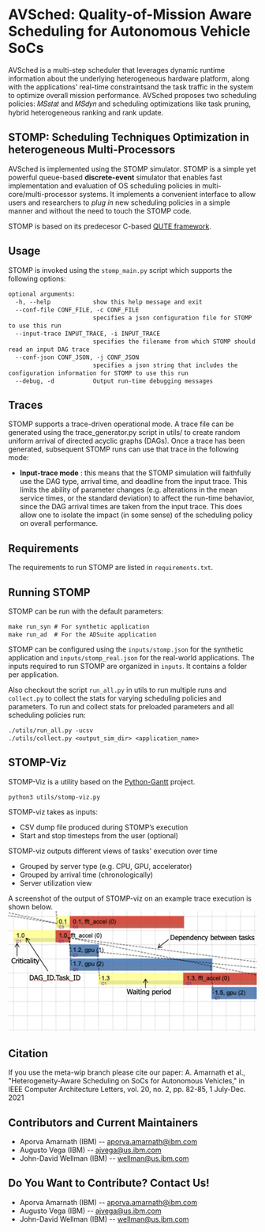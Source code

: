 # AVSched: Quality-of-Mission Aware Scheduling for Autonomous Vehicle SoCs
AVSched is a multi-step scheduler that leverages dynamic runtime information about the underlying heterogeneous hardware platform, along with the applications’ real-time constraintsand the task traffic in the system to optimize overall mission performance. AVSched proposes two scheduling policies: 𝑀𝑆𝑠𝑡𝑎𝑡 and 𝑀𝑆𝑑𝑦𝑛 and scheduling optimizations like task pruning, hybrid heterogeneous ranking and rank update.

## STOMP: Scheduling Techniques Optimization in heterogeneous Multi-Processors
AVSched is implemented using the STOMP simulator. STOMP is a simple yet powerful queue-based **discrete-event** simulator that enables fast implementation and evaluation of OS scheduling policies in multi-core/multi-processor systems. It implements a convenient interface to allow users and researchers to _plug in_ new scheduling policies in a simple manner and without the need to touch the STOMP code.

STOMP is based on its predecesor C-based <a href="https://ieeexplore.ieee.org/document/5749737" target="_blank">QUTE framework</a>.


## Usage

STOMP is invoked using the `stomp_main.py` script which supports the following options:
```
optional arguments:
  -h, --help            show this help message and exit
  --conf-file CONF_FILE, -c CONF_FILE
                        specifies a json configuration file for STOMP to use this run
  --input-trace INPUT_TRACE, -i INPUT_TRACE
                        specifies the filename from which STOMP should read an input DAG trace
  --conf-json CONF_JSON, -j CONF_JSON
                        specifies a json string that includes the configuration information for STOMP to use this run
  --debug, -d           Output run-time debugging messages
```

## Traces

STOMP supports a trace-driven operational mode. A trace file can be generated using the trace_generator.py script in utils/ to create random uniform arrival of directed acyclic graphs  (DAGs).
Once a trace has been generated, subsequent STOMP runs can use that trace in the following mode:

 * **Input-trace mode** : this means that the STOMP simulation will faithfully use the DAG type, arrival time, and deadline from the input trace.  This limits the ability of parameter changes (e.g. alterations in the mean service times, or the standard deviation) to affect the run-time behavior, since the DAG arrival times are taken from the input trace.  This does allow one to isolate the impact (in some sense) of the scheduling policy on overall performance.


## Requirements

The requirements to run STOMP are listed in `requirements.txt`.

## Running STOMP
STOMP can be run with the default parameters:
```
make run_syn # For synthetic application
make run_ad  # For the ADSuite application
```
STOMP can be configured using the `inputs/stomp.json` for the synthetic application and `inputs/stomp_real.json` for the real-world applications. 
The inputs required to run STOMP are organized in `inputs`. It contains a folder per application.

Also checkout the script `run_all.py` in utils to run multiple runs and `collect.py` to collect the stats for varying scheduling policies and parameters. To run and collect stats for preloaded parameters and all scheduling policies run:
```
./utils/run_all.py -ucsv
./utils/collect.py <output_sim_dir> <application_name> 
```

## STOMP-Viz
STOMP-Viz is a utility based on the [Python-Gantt](https://pypi.org/project/python-gantt) project.
```
python3 utils/stomp-viz.py
```
STOMP-viz takes as inputs:
  - CSV dump file produced during STOMP’s execution
  - Start and stop timesteps from the user (optional)

STOMP-viz outputs different views of tasks' execution over time
  - Grouped by server type (e.g. CPU, GPU, accelerator)
  - Grouped by arrival time (chronologically)
  - Server utilization view

A screenshot of the output of STOMP-viz on an example trace execution is shown below.
![](stomp-viz-example.png)

## Citation
If you use the meta-wip branch please cite our paper:
A. Amarnath et al., "Heterogeneity-Aware Scheduling on SoCs for Autonomous Vehicles," in IEEE Computer Architecture Letters, vol. 20, no. 2, pp. 82-85, 1 July-Dec. 2021

## Contributors and Current Maintainers

 * Aporva Amarnath (IBM) -- aporva.amarnath@ibm.com
 * Augusto Vega (IBM) --  ajvega@us.ibm.com
 * John-David Wellman (IBM) -- wellman@us.ibm.com


## Do You Want to Contribute? Contact Us!

 * Aporva Amarnath (IBM) -- aporva.amarnath@ibm.com
 * Augusto Vega (IBM) --  ajvega@us.ibm.com
 * John-David Wellman (IBM) -- wellman@us.ibm.com
